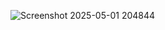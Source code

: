 ![Screenshot 2025-05-01 204844](https://github.com/user-attachments/assets/420abbbc-2ef2-4efb-8546-e1bac1b36de8)
